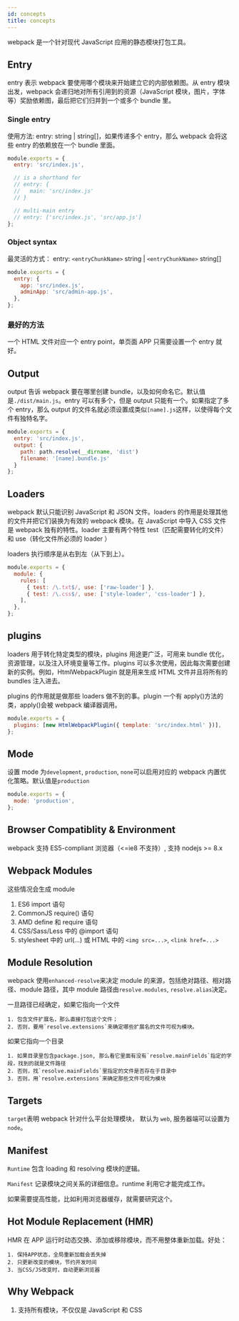 ```yaml
---
id: concepts
title: concepts
---
```


webpack 是一个针对现代 JavaScript 应用的静态模块打包工具。

## Entry

entry 表示 webpack 要使用哪个模块来开始建立它的内部依赖图。从 entry 模块出发，webpack 会递归地对所有引用到的资源（JavaScript 模块，图片，字体等）奖励依赖图，最后把它们归并到一个或多个 bundle 里。

### Single entry

使用方法: entry: string | string[]，如果传递多个 entry，那么 webpack 会将这些 entry 的依赖放在一个 bundle 里面。

```javascript
module.exports = {
  entry: 'src/index.js',

  // is a shorthand for
  // entry: {
  //   main: 'src/index.js'
  // }

  // multi-main entry
  // entry: ['src/index.js', 'src/app.js']
};
```

### Object syntax

最灵活的方式： entry: `<entryChunkName>` string | `<entryChunkName>` string[]

```javascript
module.exports = {
  entry: {
    app: 'src/index.js',
    adminApp: 'src/admin-app.js',
  },
};
```

### 最好的方法

一个 HTML 文件对应一个 entry point，单页面 APP 只需要设置一个 entry 就好。

## Output

output 告诉 webpack 要在哪里创建 bundle，以及如何命名它。默认值是`./dist/main.js`。entry 可以有多个，但是 output 只能有一个。如果指定了多个 entry，那么 output 的文件名就必须设置成类似`[name].js`这样，以使得每个文件有独特名字。

```javascript
module.exports = {
  entry: 'src/index.js',
  output: {
    path: path.resolve(__dirname, 'dist')
    filename: '[name].bundle.js'
  }
};
```

## Loaders

webpack 默认只能识别 JavaScript 和 JSON 文件。loaders 的作用是处理其他的文件并把它们装换为有效的 webpack 模块。在 JavaScript 中导入 CSS 文件是 webpack 独有的特性。loader 主要有两个特性 test（匹配需要转化的文件）和 use（转化文件所必须的 loader ）

loaders 执行顺序是从右到左（从下到上）。

```javascript
module.exports = {
  module: {
    rules: [
      { test: /\.txt$/, use: ['raw-loader'] },
      { test: /\.css$/, use: ['style-loader', 'css-loader'] },
    ],
  },
};
```

## plugins

loaders 用于转化特定类型的模块，plugins 用途更广泛，可用来 bundle 优化，资源管理，以及注入环境变量等工作。plugins 可以多次使用，因此每次需要创建新的实例。例如，HtmlWebpackPlugin 就是用来生成 HTML 文件并且将所有的 bundles 注入进去。

plugins 的作用就是做那些 loaders 做不到的事。plugin 一个有 apply()方法的类，apply()会被 webpack 编译器调用。

```javascript
module.exports = {
  plugins: [new HtmlWebpackPlugin({ template: 'src/index.html' })],
};
```

## Mode

设置 mode 为`development`, `production`, `none`可以启用对应的 webpack 内置优化策略。默认值是`production`

```javascript
module.exports = {
  mode: 'production',
};
```

## Browser Compatiblity & Environment

webpack 支持 ES5-compliant 浏览器（<=ie8 不支持）, 支持 nodejs >= 8.x

## Webpack Modules

这些情况会生成 module

1. ES6 import 语句
2. CommonJS require() 语句
3. AMD define 和 require 语句
4. CSS/Sass/Less 中的 @import 语句
5. stylesheet 中的 url(...) 或 HTML 中的 `<img src=...>`, `<link href=...>`

## Module Resolution

webpack 使用`enhanced-resolve`来决定 module 的来源，包括绝对路径、相对路径、module 路径，其中 module 路径由`resolve.modules`, `resolve.alias`决定。

一旦路径已经确定，如果它指向一个文件

    1. 包含文件扩展名，那么直接打包这个文件；
    2. 否则，要用`resolve.extensions`来确定哪些扩展名的文件可视为模块。

如果它指向一个目录

    1. 如果目录里包含package.json, 那么看它里面有没有`resolve.mainFields`指定的字段，找到的就是文件路径
    2. 否则，找`resolve.mainFields`里指定的文件是否存在于目录中
    3. 否则，用`resolve.extensions`来确定那些文件可视为模块

## Targets

`target`表明 webpack 针对什么平台处理模块， 默认为 `web`, 服务器端可以设置为 `node`。

## Manifest

`Runtime` 包含 loading 和 resolving 模块的逻辑。

`Manifest` 记录模块之间关系的详细信息。runtime 利用它才能完成工作。

如果需要提高性能，比如利用浏览器缓存，就需要研究这个。

## Hot Module Replacement (HMR)

HMR 在 APP 运行时动态交换、添加或移除模块，而不用整体重新加载。好处：

    1. 保持APP状态，全局重新加载会丢失掉
    2. 只更新改变的模块，节约开发时间
    3. 当CSS/JS改变时，自动更新浏览器

## Why Webpack

1. 支持所有模块，不仅仅是 JavaScript 和 CSS
